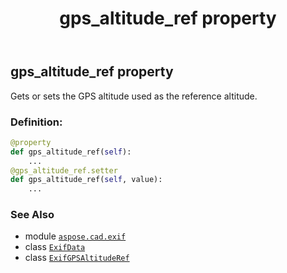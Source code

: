 ﻿---
title: gps_altitude_ref property
second_title: Aspose.CAD for Python via .NET API References
description: 
type: docs
weight: 390
url: /python-net/aspose.cad.exif/exifdata/gps_altitude_ref/
is_root: false
---

## gps_altitude_ref property


Gets or sets the GPS altitude used as the reference altitude.
### Definition:
```python
@property
def gps_altitude_ref(self):
    ...
@gps_altitude_ref.setter
def gps_altitude_ref(self, value):
    ...
```

### See Also
* module [`aspose.cad.exif`](../../)
* class [`ExifData`](/cad/python-net/aspose.cad.exif/exifdata)
* class [`ExifGPSAltitudeRef`](/cad/python-net/aspose.cad.exif.enums/exifgpsaltituderef)
